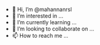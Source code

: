 - 👋 Hi, I’m @mahannanrsl
- 👀 I’m interested in ...
- 🌱 I’m currently learning ...
- 💞️ I’m looking to collaborate on ...
- 📫 How to reach me ...

<!---
mahannanrsl/mahannanrsl is a ✨ special ✨ repository because its `README.md` (this file) appears on your GitHub profile.
You can click the Preview link to take a look at your changes.
--->
